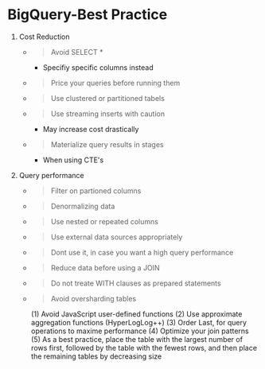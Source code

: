 # BigQuery-Best Practice

1. Cost Reduction
    - > Avoid SELECT *
        - Specifiy specific columns instead 
    - > Price your queries before running them
    - > Use clustered or partitioned tabels
    - > Use streaming inserts with caution
        - May increase cost drastically 
    - > Materialize query results in stages 
        - When using CTE's 

2. Query performance
    - > Filter on partioned columns
    - > Denormalizing data 
    - > Use nested or repeated columns
    - > Use external data sources appropriately 
    - > Dont use it, in case you want a high query performance
    - > Reduce data before using a JOIN
    - > Do not treate WITH clauses as prepared statements
    - > Avoid oversharding tables 

        (1) Avoid JavaScript user-defined functions
        (2) Use approximate aggregation functions (HyperLogLog++)
        (3) Order Last, for query operations to maxime performance
        (4) Optimize your join patterns
        (5) As a best practice, place the table with the largest number of rows first, followed by the table with the fewest rows, and then place the remaining tables by decreasing size 